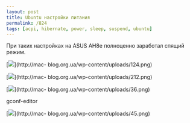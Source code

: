 ```yaml
---
layout: post
title: Ubuntu настройки питания
permalink: /824
tags: [acpi, hibernate, power, sleep, suspend, ubuntu]
---
```


При таких настройках на ASUS AH8e полноценно заработал спящий режим.


[![](http://mac-blog.org.ua/wp-content/uploads/124-300x234.png)](http://mac-
blog.org.ua/wp-content/uploads/124.png)


[![](http://mac-blog.org.ua/wp-content/uploads/212-300x153.png)](http://mac-
blog.org.ua/wp-content/uploads/212.png)


[![](http://mac-blog.org.ua/wp-content/uploads/36-300x153.png)](http://mac-
blog.org.ua/wp-content/uploads/36.png)


gconf-editor


[![](http://mac-blog.org.ua/wp-content/uploads/45-300x246.png)](http://mac-
blog.org.ua/wp-content/uploads/45.png)


